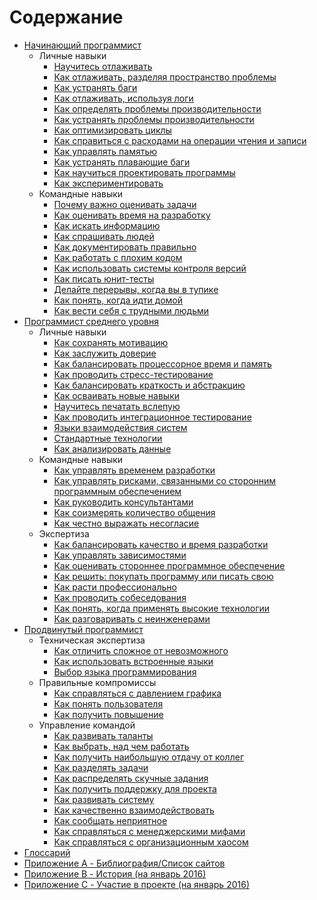 # Содержание
[//]: # (Version:1.0.0)
* [Начинающий программист](1-Beginner/README.md)
	* Личные навыки
		* [Научитесь отлаживать](1-Beginner/Personal-Skills/01-Learn-To-Debug.md)
		* [Как отлаживать, разделяя пространство проблемы](1-Beginner/Personal-Skills/02-How-to-Debug-by-Splitting-the-Problem-Space.md)
		* [Как устранять баги](1-Beginner/Personal-Skills/03-How-to-Remove-an-Error.md)
		* [Как отлаживать, используя логи](1-Beginner/Personal-Skills/04-How-to-Debug-Using-a-Log.md)
		* [Как определять проблемы производительности](1-Beginner/Personal-Skills/05-How-to-Understand-Performance-Problems.md)
		* [Как устранять проблемы производительности](1-Beginner/Personal-Skills/06-How-to-Fix-Performance-Problems.md)
		* [Как оптимизировать циклы](1-Beginner/Personal-Skills/07-How-to-Optimize-Loops.md)
		* [Как справиться с расходами на операции чтения и записи](1-Beginner/Personal-Skills/08-How-to-Deal-with-IO-Expense.md)
		* [Как управлять памятью](1-Beginner/Personal-Skills/09-How-to-Manage-Memory.md)
		* [Как устранять плавающие баги](1-Beginner/Personal-Skills/10-How-to-Deal-with-Intermittent-Bugs.md)
		* [Как научиться проектировать программы](1-Beginner/Personal-Skills/11-How-to-Learn-Design-Skills.md)
		* [Как экспериментировать](1-Beginner/Personal-Skills/12-How-to-Conduct-Experiments.md)
	* Командные навыки
		* [Почему важно оценивать задачи](1-Beginner/Team-Skills/01-Why-Estimation-is-Important.md)
		* [Как оценивать время на разработку](1-Beginner/Team-Skills/02-How-to-Estimate-Programming-Time.md)
		* [Как искать информацию](1-Beginner/Team-Skills/03-How-to-Find-Out-Information.md)
		* [Как спрашивать людей](1-Beginner/Team-Skills/04-How-to-Utilize-People-as-Information-Sources.md)
		* [Как документировать правильно](1-Beginner/Team-Skills/05-How-to-Document-Wisely.md)
		* [Как работать с плохим кодом](1-Beginner/Team-Skills/06-How-to-Work-with-Poor-Code.md)
		* [Как использовать системы контроля версий](1-Beginner/Team-Skills/07-How-to-Use-Source-Code-Control.md)
		* [Как писать юнит-тесты](1-Beginner/Team-Skills/08-How-to-Unit-Test.md)
		* [Делайте перерывы, когда вы в тупике](1-Beginner/Team-Skills/09-Take-Breaks-when-Stumped.md)
		* [Как понять, когда идти домой](1-Beginner/Team-Skills/10-How-to-Recognize-When-to-Go-Home.md)
		* [Как вести себя с трудными людьми](1-Beginner/Team-Skills/11-How-to-Deal-with-Difficult-People.md)
* [Программист среднего уровня](2-Intermediate/README.md)
	* Личные навыки
		* [Как сохранять мотивацию](2-Intermediate/Personal-Skills/01-How-to-Stay-Motivated.md)
		* [Как заслужить доверие](2-Intermediate/Personal-Skills/02-How-to-be-Widely-Trusted.md)
		* [Как балансировать процессорное время и память](2-Intermediate/Personal-Skills/03-How-to-Tradeoff-Time-vs-Space.md)
		* [Как проводить стресс-тестирование](2-Intermediate/Personal-Skills/04-How-to-Stress-Test.md)
		* [Как балансировать краткость и абстракцию](2-Intermediate/Personal-Skills/05-How-to-Balance-Brevity-and-Abstraction.md)
		* [Как осваивать новые навыки](2-Intermediate/Personal-Skills/06-How-to-Learn-New-Skills.md)
		* [Научитесь печатать вслепую](2-Intermediate/Personal-Skills/07-Learn-to-Type.md)
		* [Как проводить интеграционное тестирование](2-Intermediate/Personal-Skills/08-How-to-Do-Integration-Testing.md)
		* [Языки взаимодействия систем](2-Intermediate/Personal-Skills/09-Communication-Languages.md)
		* [Стандартные технологии](2-Intermediate/Personal-Skills/10-Heavy-Tools.md)
		* [Как анализировать данные](2-Intermediate/Personal-Skills/11-How-to-analyze-data.md)
	* Командные навыки
		* [Как управлять временем разработки](2-Intermediate/Team-Skills/01-How-to-Manage-Development-Time.md)
		* [Как управлять рисками, связанными со сторонним программным обеспечением](2-Intermediate/Team-Skills/02-How-to-Manage-Third-Party-Software-Risks.md)
		* [Как руководить консультантами](2-Intermediate/Team-Skills/03-How-to-Manage-Consultants.md)
		* [Как соизмерять количество общения](2-Intermediate/Team-Skills/04-How-to-Communicate-the-Right-Amount.md)
		* [Как честно выражать несогласие](2-Intermediate/Team-Skills/05-How-to-Disagree-Honestly-and-Get-Away-with-It.md)
	* Экспертиза
		* [Как балансировать качество и время разработки](2-Intermediate/Judgment/01-How-to-Tradeoff-Quality-Against-Development-Time.md)
		* [Как управлять зависимостями](2-Intermediate/Judgment/02-How-to-Manage-Software-System-Dependence.md)
		* [Как оценивать стороннее программное обеспечение](2-Intermediate/Judgment/03-How-to-Decide-if-Software-is-Too-Immature.md)
		* [Как решить: покупать программу или писать свою](2-Intermediate/Judgment/04-How-to-Make-a-Buy-vs-Build-Decision.md)
		* [Как расти профессионально](2-Intermediate/Judgment/05-How-to-Grow-Professionally.md)
		* [Как проводить собеседования](2-Intermediate/Judgment/06-How-to-Evaluate-Interviewees.md)
		* [Как понять, когда применять высокие технологии](2-Intermediate/Judgment/07-How-to-Know-When-to-Apply-Fancy-Computer-Science.md)
		* [Как разговаривать с неинженерами](2-Intermediate/Judgment/08-How-to-Talk-to-Non-Engineers.md)
* [Продвинутый программист](3-Advanced/README.md)
	* Техническая экспертиза
		* [Как отличить сложное от невозможного](3-Advanced/Technical-Judgment/01-How-to-Tell-the-Hard-From-the-Impossible.md)
		* [Как использовать встроенные языки](3-Advanced/Technical-Judgment/02-How-to-Utilize-Embedded-Languages.md)
		* [Выбор языка программирования](3-Advanced/Technical-Judgment/03-Choosing-Languages.md)
	* Правильные компромиссы
		* [Как справляться с давлением графика](3-Advanced/Compromising-Wisely/01-How-to-Fight-Schedule-Pressure.md)
		* [Как понять пользователя](3-Advanced/Compromising-Wisely/02-How-to-Understand-the-User.md)
		* [Как получить повышение](3-Advanced/Compromising-Wisely/03-How-to-Get-a-Promotion.md)
	* Управление командой
		* [Как развивать таланты](3-Advanced/Serving-Your-Team/01-How-to-Develop-Talent.md)
		* [Как выбрать, над чем работать](3-Advanced/Serving-Your-Team/02-How-to-Choose-What-to-Work-On.md)
		* [Как получить наибольшую отдачу от коллег](3-Advanced/Serving-Your-Team/03-How-to-Get-the-Most-From-Your-Teammates.md)
		* [Как разделять задачи](3-Advanced/Serving-Your-Team/04-How-to-Divide-Problems-Up.md)
		* [Как распределять скучные задания](3-Advanced/Serving-Your-Team/05-How-to-Handle-Boring-Tasks.md)
		* [Как получить поддержку для проекта](3-Advanced/Serving-Your-Team/06-How-to-Gather-Support-for-a-Project.md)
		* [Как развивать систему](3-Advanced/Serving-Your-Team/07-How-to-Grow-a-System.md)
		* [Как качественно взаимодействовать](3-Advanced/Serving-Your-Team/08-How-to-Communicate-Well.md)
		* [Как сообщать неприятное](3-Advanced/Serving-Your-Team/09-How-to-Tell-People-Things-They-Dont-Want-to-Hear.md)
		* [Как справляться с менеджерскими мифами](3-Advanced/Serving-Your-Team/10-How-to-Deal-with-Managerial-Myths.md)
		* [Как справляться с организационным хаосом](3-Advanced/Serving-Your-Team/11-How-to-Deal-with-Organizational-Chaos.md)
* [Глоссарий](GLOSSARY.md)
* [Приложение A - Библиография/Список сайтов](5-Bibliography.md)
* [Приложение B - История (на январь 2016)](6-History.md)
* [Приложение C - Участие в проекте (на январь 2016)](7-Contributions.md)
